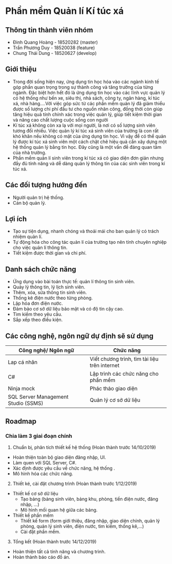 # Phần mềm Quản lí Kí túc xá
## Thông tin thành viên nhóm
- Đinh Quang Hoàng - 18520282 (master) 
- Trần Phương Duy  - 18520038 (feature)
- Chung Thái Dung  - 18520627 (develop)
## Giới thiệu
- Trong đời sống hiện nay, ứng dụng tin học hóa vào các ngành kinh tế góp phần quan trọng trong sự thành công và tăng trưởng của từng ngành. Đặc biệt hơn hết đó là ứng dụng tin học vào các lĩnh vực quản lý có hệ thống như bến xe, siêu thị, nhà sách, công ty, ngân hàng, kí túc xá, nhà hàng….Với việc góp sức từ các phần mềm quản lý đã giảm thiểu được số lượng chi phí đầu tư cho nguồn nhân công, đồng thời còn giúp tăng hiệu quả tính chính xác trong việc quản lý, giúp tiết kiệm thời gian và nâng cao chất lượng cuộc sống con người
- Kí túc xá không còn xa lạ với mọi người, là nơi có số lượng sinh viên tương đối nhiều. Việc quản lý kí túc xá sinh viên của trường là con rất khó khăn nếu không có mặt của ứng dụng tin học. Vì vậy để có thể quản lý được kí túc xá sinh viên một cách chặt chẽ hiệu quả cần xây dựng một hệ thống quản lý bằng tin học. Đây cũng là một vấn đề đáng quan tâm của nhà trường.
- Phần mềm quản lí sinh viên trong kí túc xá có giao diện đơn giản nhưng đầy đủ tính năng và dễ dàng quản lý thông tin của các sinh viên trong kí túc xá.
## Các đối tượng hướng đến
- Người quản trị hệ thống.
- Cán bộ quản lý.
## Lợi ích 
- Tạo sự tiện dụng, nhanh chóng và thoải mái cho ban quản lý có trách nhiệm quản lí.
- Tự động hóa cho công tác quản lí của trường tạo nên tính chuyên nghiệp cho việc quản lí thông tin.
- Tiết kiệm được thời gian và chi phí.
## Danh sách chức năng
-	Ứng dụng vào bài toán thực tế: quản lí thông tin sinh viên.
- Quảy lý thông tin, lý lịch sinh viên.
- Thêm, xóa, sửa thông tin sinh viên.
- Thống kê điện nước theo từng phòng.
- Lập hóa đơn điện nước.
- Đảm bảo cơ sở dữ liệu bảo mật và có độ tin cậy cao.
- Tìm kiếm theo yêu cầu.
- Sắp xếp theo điều kiện.
## Các công nghệ, ngôn ngữ dự định sẽ sử dụng

| Công nghệ/ Ngôn ngữ | Chức năng |
| ------ | ------ |
| Lap cá nhân | Viết chương trình, tìm tài liệu trên internet |
| C# | Lập trình các chức năng cho phần mềm|
| Ninja mock | Phác thảo giao diện|
| SQL Server Management Studio (SSMS) | Quản lý cơ sở dữ liệu |

## Roadmap
### Chia làm 3 giai đoạn chính 
1. Chuẩn bị, phân tích thiết kế hệ thống (Hoàn thành trước 14/10/2019)
- Hoàn thiện toàn bộ giao diện đăng nhập, UI.
- Làm quen với SQL Server, C#.
- Xác định được yêu cầu về chức năng, hệ thống .
- Mô hình hóa các chức năng.

2. Thiết ké, cài đặt chương trình (Hoàn thành trước 1/12/2019)
- Thiết kế cơ sở dữ liệu
  - Tạo bảng (bảng sinh viên, bảng khu, phòng, tiền điện nước, đăng nhập, ...)
  - Mô hình mối quan hệ giữa các bảng.
- Thiết kế phần mềm 
  - Thiết kế form (form giới thiệu, đăng nhập, giao diện chính, quản lý phòng, quản lý sinh viên, điện nước, tìm kiếm, thống kê,...)
  - Cài đặt phần mềm.
       
3. Tổng kết (Hoàn thành trước 14/12/2019)
- Hoàn thiện tất cả tính năng và chương trình.
- Hoàn thành báo cáo đồ án.
                


